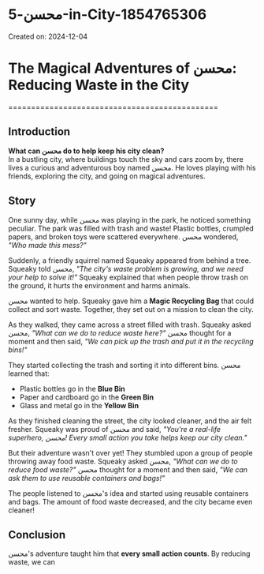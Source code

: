 # محسن-5-in-City-1854765306

Created on: 2024-12-04

# The Magical Adventures of محسن: Reducing Waste in the City
==============================================

**Introduction**
---------------

**What can محسن do to help keep his city clean?**  
In a bustling city, where buildings touch the sky and cars zoom by, there lives a curious and adventurous boy named محسن. He loves playing with his friends, exploring the city, and going on magical adventures.

**Story**
--------

One sunny day, while محسن was playing in the park, he noticed something peculiar. The park was filled with trash and waste! Plastic bottles, crumpled papers, and broken toys were scattered everywhere. محسن wondered, *"Who made this mess?"*

Suddenly, a friendly squirrel named Squeaky appeared from behind a tree. Squeaky told محسن, *"The city's waste problem is growing, and we need your help to solve it!"* Squeaky explained that when people throw trash on the ground, it hurts the environment and harms animals.

محسن wanted to help. Squeaky gave him a **Magic Recycling Bag** that could collect and sort waste. Together, they set out on a mission to clean the city.

As they walked, they came across a street filled with trash. Squeaky asked محسن, *"What can we do to reduce waste here?"* محسن thought for a moment and then said, *"We can pick up the trash and put it in the recycling bins!"*

They started collecting the trash and sorting it into different bins. محسن learned that:

* Plastic bottles go in the **Blue Bin**
* Paper and cardboard go in the **Green Bin**
* Glass and metal go in the **Yellow Bin**

As they finished cleaning the street, the city looked cleaner, and the air felt fresher. Squeaky was proud of محسن and said, *"You're a real-life superhero, محسن! Every small action you take helps keep our city clean."*

But their adventure wasn't over yet! They stumbled upon a group of people throwing away food waste. Squeaky asked محسن, *"What can we do to reduce food waste?"* محسن thought for a moment and then said, *"We can ask them to use reusable containers and bags!"*

The people listened to محسن's idea and started using reusable containers and bags. The amount of food waste decreased, and the city became even cleaner!

**Conclusion**
--------------

محسن's adventure taught him that **every small action counts**. By reducing waste, we can